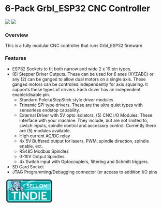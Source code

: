 # 6-Pack Grbl_ESP32 CNC Controller

<img src="http://www.buildlog.net/blog/wp-content/uploads/2020/07/20200711_120633.jpg" width="600">

<img src="http://www.buildlog.net/blog/wp-content/uploads/2020/07/20200711_120737.jpg" width="600">

### Overview

This is a fully modular CNC controller that runs Grbl_ESP32 firmware.

### Features

- ESP32 Sockets to fit both narrow and wide 2 x 19 pin types.
- (6) Stepper Driver Outputs. These can be used for 6 axes (XYZABC) or any (2) can be ganged to allow dual motors on a single axis. These ganged motors can be controlled independently for axis squaring. It supports these types of drivers. Each driver has an independent enable/disable pin.
  - Standard Pololu/StepStick style driver modules.
  - Trinamic SPI type drivers. These are the ultra quiet types with sensorless endstop capability.
  - External Driver with 5V opto isolators.
(5) CNC I/O Modules. These interface with your machine. They include, but are not limited to, siwtch inputs, spindle control and accessory control. Currently there are (5) modules available.
  - High current AC/DC relay
  - 4x 5V Buffered output for lasers, PWM, spindle direction, spindle enable, ect.
  - RS485 Modbus Spindles
  - 0-10V Output Spindles
  - 4x Switch input with Optocouplers, filtering and Schmitt triggers. 
- SD Card Socket
- JTAG Programming/Debugging connector (or access to addition I/O pins


[<img src="https://github.com/bdring/TMC2209_4x_DK/blob/main/images/tindie-logo.png" width="160">](https://www.tindie.com/products/33366583/6-pack-universal-cnc-controller/)

